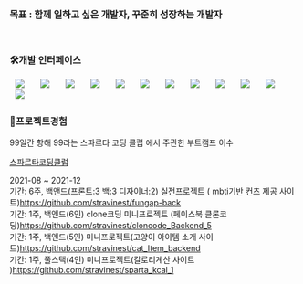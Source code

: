 ### 목표 : 함께 일하고 싶은 개발자, 꾸준히 성장하는 개발자 
<br>
<h3>🛠개발 인터페이스</h3>
<div>
<img src="https://img.shields.io/badge/docker-007396?style=flat-square&logo=docker&logoColor=white" style="height : auto; margin-left : 10px; margin-right : 10px;"/></a>&nbsp;
<img src="https://img.shields.io/badge/mongoDB-6DB33F?style=flat-square&logo=mongoDB&logoColor=white" style="height : auto; margin-left : 10px; margin-right : 10px;"/></a>&nbsp;
<img src="https://img.shields.io/badge/MySQL-4479A1?style=flat-square&logo=MySQL&logoColor=white" style="height : auto; margin-left : 10px; margin-right : 10px;"/></a>&nbsp;
<img src="https://img.shields.io/badge/Node.js-E34F26?style=flat-square&logo=Node.js&logoColor=white" style="height : auto; margin-left : 10px; margin-right : 10px;"/></a>&nbsp;
<img src="https://img.shields.io/badge/typescript-1572B6?style=flat-square&logo=typescript&logoColor=white" style="height : auto; margin-left : 10px; margin-right : 10px;"/></a>&nbsp;
<img src="https://img.shields.io/badge/JavaScript-F7DF1E?style=flat-square&logo=JavaScript&logoColor=white" style="height : auto; margin-left : 10px; margin-right : 10px;"/></a>&nbsp;
<img src="https://img.shields.io/badge/prometheus-007396?style=flat-square&logo=prometheus&logoColor=white" style="height : auto; margin-left : 10px; margin-right : 10px;"/></a>&nbsp;
<img src="https://img.shields.io/badge/grafana-6DB33F?style=flat-square&logo=grafana&logoColor=white" style="height : auto; margin-left : 10px; margin-right : 10px;"/></a>&nbsp;
<img src="https://img.shields.io/badge/nginx-4479A1?style=flat-square&logo=nginx&logoColor=white" style="height : auto; margin-left : 10px; margin-right : 10px;"/></a>&nbsp;
<img src="https://img.shields.io/badge/Jenkins-F7DF1E?style=flat-square&logo=Jenkins&logoColor=white" style="height : auto; margin-left : 10px; margin-right : 10px;"/></a>&nbsp;
<img src="https://img.shields.io/badge/jmeter-F7DF1E?style=flat-square&logo=jmeter&logoColor=white" style="height : auto; margin-left : 10px; margin-right : 10px;"/></a>&nbsp;
<img src="https://img.shields.io/badge/sequelize-4479A1?style=flat-square&logo=sequelize&logoColor=white" style="height : auto; margin-left : 10px; margin-right : 10px;"/></a>&nbsp;
</div>

<h3>👯프로젝트경험</h3> 
99일간 항해 99라는 스파르타 코딩 클럽 에서 주관한 부트캠프 이수 <br>

[스파르타코딩클럽](https://hanghae99.spartacodingclub.kr/?utm_source=youtube&utm_medium=paid&utm_campaign=15140556153&utm_content=129341608796&utm_term=558314615957&gclid=CjwKCAiA-9uNBhBTEiwAN3IlNEhoZvLp8yXfTNCog-j6C9cHvssiAQrQKrCPICgCHoE_hJPpYaISYhoCR0kQAvD_BwE)<br>

2021-08 ~ 2021-12<br>
기간: 6주, 백앤드(프론트:3 백:3 디자이너:2) 실전프로젝트 ( mbti기반 컨츠 제공 사이트)https://github.com/stravinest/fungap-back<br>
기간: 1주, 백앤드(6인) clone코딩 미니프로젝트 (페이스북 클론코딩)https://github.com/stravinest/cloncode_Backend_5<br>
기간: 1주, 백앤드(5인) 미니프로젝트(고양이 아이템 소개 사이트)https://github.com/stravinest/cat_Item_backend<br>
기간: 1주, 풀스택(4인) 미니프로젝트(칼로리계산 사이트 )https://github.com/stravinest/sparta_kcal_1 <br>

